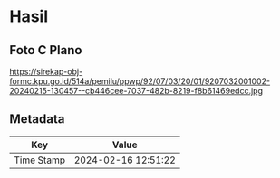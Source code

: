 # Hasil

## Foto C Plano

https://sirekap-obj-formc.kpu.go.id/514a/pemilu/ppwp/92/07/03/20/01/9207032001002-20240215-130457--cb446cee-7037-482b-8219-f8b61469edcc.jpg


## Metadata

| Key        | Value               |
| ---------- | ------------------- |
| Time Stamp | 2024-02-16 12:51:22 |



